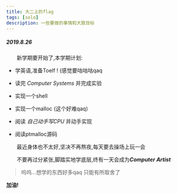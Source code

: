 ```yaml
---
title: 大二上的flag
tags: [solo]
description: 一些要做的事情和大致目标
---
```

##### 2019.8.26

&emsp;&emsp;新学期要开始了,本学期计划:

- 学英语,准备Toelf ! (感觉要咕咕咕qaq

- 读完 *Computer Systems* 并完成实验
 - 实现一个shell
 - 实现一个malloc (这个好难qaq)

- 阅读 *自己动手写CPU* 并动手实现

- 阅读ptmalloc源码

&emsp;&emsp;最近身体也不太好,坚决不再熬夜,每天要去操场上玩一会

&emsp;&emsp;不要再过分紧张,脚踏实地学底层,终有一天会成为***Computer Artist***

> 呜呜...想学的东西好多qaq 只能有所取舍了

**加油!**